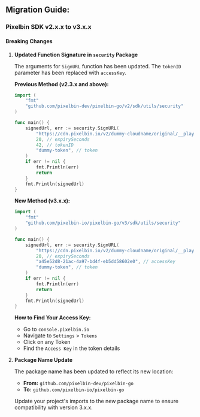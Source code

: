 ## Migration Guide:

### Pixelbin SDK v2.x.x to v3.x.x

#### Breaking Changes

1. **Updated Function Signature in `security` Package**

    The arguments for `SignURL` function has been updated. The `tokenID` parameter has been replaced with `accessKey`.

    **Previous Method (v2.3.x and above):**

    ```go
    import (
        "fmt"
        "github.com/pixelbin-dev/pixelbin-go/v2/sdk/utils/security"
    )

    func main() {
        signedUrl, err := security.SignURL(
            "https://cdn.pixelbin.io/v2/dummy-cloudname/original/__playground/playground-default.jpeg",
            20, // expirySeconds
            42, // tokenID
            "dummy-token", // token
        )
        if err != nil {
            fmt.Println(err)
            return
        }
        fmt.Println(signedUrl)
    }
    ```

    **New Method (v3.x.x):**

    ```go
    import (
        "fmt"
        "github.com/pixelbin-io/pixelbin-go/v3/sdk/utils/security"
    )

    func main() {
        signedUrl, err := security.SignURL(
            "https://cdn.pixelbin.io/v2/dummy-cloudname/original/__playground/playground-default.jpeg",
            20, // expirySeconds
            "a45e52d8-21ac-4a97-bd4f-eb5dd58602e0", // accessKey
            "dummy-token", // token
        )
        if err != nil {
            fmt.Println(err)
            return
        }
        fmt.Println(signedUrl)
    }
    ```

    **How to Find Your Access Key:**

    - Go to `console.pixelbin.io`
    - Navigate to `Settings` > `Tokens`
    - Click on any Token
    - Find the `Access Key` in the token details

2. **Package Name Update**

    The package name has been updated to reflect its new location:

    - **From:** `github.com/pixelbin-dev/pixelbin-go`
    - **To:** `github.com/pixelbin-io/pixelbin-go`

    Update your project's imports to the new package name to ensure compatibility with version 3.x.x.
